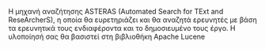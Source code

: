 H μηχανή αναζήτησης ASTERAS (Automated Search for TExt and ReseArcherS),
η οποία θα ευρετηριάζει και θα αναζητά ερευνητές με βάση τα ερευνητικά τους ενδιαφέροντα και το
δημοσιευμένο τους έργο.
Η υλοποίησή σας θα βασιστεί στη βιβλιοθήκη Apache Lucene

